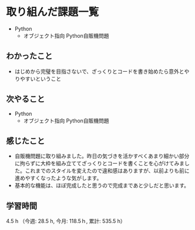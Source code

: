 # 取り組んだ課題一覧
- Python
    - オブジェクト指向 Python自販機問題 
## わかったこと
- はじめから完璧を目指さないで、ざっくりとコードを書き始めたら意外とやりやすいということ
## 次やること
- Python
    - オブジェクト指向 Python自販機問題    
## 感じたこと
- 自販機問題に取り組みました。昨日の気づきを活かすべくあまり細かい部分に拘らずに大枠を組み立ててざっくりとコードを書くことを心がけてみました。これまでのスタイルを変えたので違和感はありますが、以前よりも前に進めやすくなったような気がします。
- 基本的な機能は、ほぼ完成したと思うので完成まであと少しだと思います。        
## 学習時間
4.5 h （今週: 28.5 h, 今月: 118.5ｈ, 累計: 535.5 h）